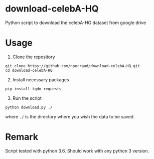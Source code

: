 # download-celebA-HQ
Python script to download the celebA-HG dataset from google drive


# Usage
1) Clone the repository
```
git clone https://github.com/nperraud/download-celebA-HQ.git
cd download-celebA-HQ
```

2) Install necessary packages
```
pip install tqdm requests
```
3) Run the script
```
python download.py ./
```
where `./` is the directory where you wish the data to be saved.


# Remark
Script tested with python 3.6. Should work with any python 3 version.
